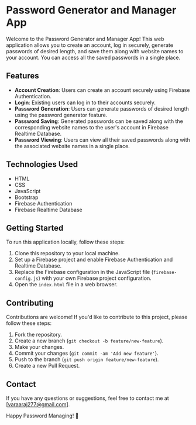 # Password Generator and Manager App

Welcome to the Password Generator and Manager App! This web application allows you to create an account, log in securely, generate passwords of desired length, and save them along with website names to your account. You can access all the saved passwords in a single place.

## Features

- **Account Creation**: Users can create an account securely using Firebase Authentication.
- **Login**: Existing users can log in to their accounts securely.
- **Password Generation**: Users can generate passwords of desired length using the password generator feature.
- **Password Saving**: Generated passwords can be saved along with the corresponding website names to the user's account in Firebase Realtime Database.
- **Password Viewing**: Users can view all their saved passwords along with the associated website names in a single place.

## Technologies Used

- HTML
- CSS
- JavaScript
- Bootstrap
- Firebase Authentication
- Firebase Realtime Database

## Getting Started

To run this application locally, follow these steps:

1. Clone this repository to your local machine.
2. Set up a Firebase project and enable Firebase Authentication and Realtime Database.
3. Replace the Firebase configuration in the JavaScript file (`firebase-config.js`) with your own Firebase project configuration.
4. Open the `index.html` file in a web browser.


## Contributing

Contributions are welcome! If you'd like to contribute to this project, please follow these steps:

1. Fork the repository.
2. Create a new branch (`git checkout -b feature/new-feature`).
3. Make your changes.
4. Commit your changes (`git commit -am 'Add new feature'`).
5. Push to the branch (`git push origin feature/new-feature`).
6. Create a new Pull Request.



## Contact

If you have any questions or suggestions, feel free to contact me at [varaaraj277@gmail.com].

Happy Password Managing! 🚀
